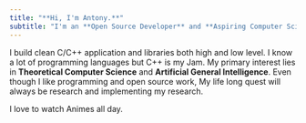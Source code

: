 ```yaml
---
title: "**Hi, I'm Antony.**"
subtitle: "I'm an **Open Source Developer** and **Aspiring Computer Scientist**."
---
```


I build clean C/C++ application and libraries both high and low level.
I know a lot of programming languages but C++ is my Jam.
My primary interest lies in **Theoretical Computer Science** and **Artificial General Intelligence**.
Even though I like programming and open source work, My life long quest will always be research
and implementing my research. 

I love to watch Animes all day. 
